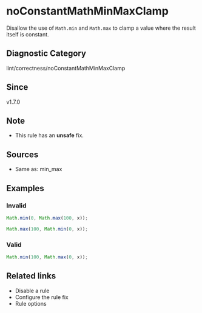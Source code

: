 # noConstantMathMinMaxClamp

Disallow the use of `Math.min` and `Math.max` to clamp a value where the result itself is constant.

## Diagnostic Category
lint/correctness/noConstantMathMinMaxClamp

## Since
v1.7.0

## Note
- This rule has an **unsafe** fix.

## Sources
- Same as: min_max

## Examples

### Invalid

```js
Math.min(0, Math.max(100, x));
```

```js
Math.max(100, Math.min(0, x));
```

### Valid

```js
Math.min(100, Math.max(0, x));
```

## Related links
- Disable a rule
- Configure the rule fix
- Rule options